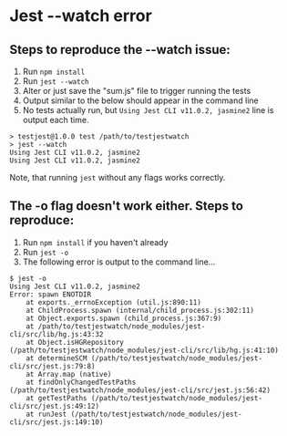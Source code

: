 # Jest --watch error

## Steps to reproduce the --watch issue:

1. Run `npm install`
2. Run `jest --watch`
3. Alter or just save the "sum.js" file to trigger running the tests
4. Output similar to the below should appear in the command line
5. No tests actually run, but `Using Jest CLI v11.0.2, jasmine2` line is output each time.

```
> testjest@1.0.0 test /path/to/testjestwatch
> jest --watch
Using Jest CLI v11.0.2, jasmine2
Using Jest CLI v11.0.2, jasmine2
```

Note, that running `jest` without any flags works correctly.


## The -o flag doesn't work either. Steps to reproduce:

1. Run `npm install` if you haven't already
2. Run `jest -o`
3. The following error is output to the command line…

```
$ jest -o
Using Jest CLI v11.0.2, jasmine2
Error: spawn ENOTDIR
    at exports._errnoException (util.js:890:11)
    at ChildProcess.spawn (internal/child_process.js:302:11)
    at Object.exports.spawn (child_process.js:367:9)
    at /path/to/testjestwatch/node_modules/jest-cli/src/lib/hg.js:43:32
    at Object.isHGRepository (/path/to/testjestwatch/node_modules/jest-cli/src/lib/hg.js:41:10)
    at determineSCM (/path/to/testjestwatch/node_modules/jest-cli/src/jest.js:79:8)
    at Array.map (native)
    at findOnlyChangedTestPaths (/path/to/testjestwatch/node_modules/jest-cli/src/jest.js:56:42)
    at getTestPaths (/path/to/testjestwatch/node_modules/jest-cli/src/jest.js:49:12)
    at runJest (/path/to/testjestwatch/node_modules/jest-cli/src/jest.js:149:10)
```

